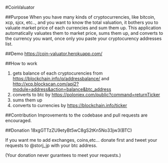 #CoinValuator

##Purpose
When you have many kinds of cryptocurrencies, like bitcoin, xcp, sjcx, etc.., and you want to know the total valuation, it bothers you to valuate market price of each currencies and sum them up.  This application automatically valuates them to market price, sums them up, and converts to the currency you want, once only you paste your cryptocurency addresses list.

##Demo
https://coin-valuator.herokuapp.com/

##How to work
1. gets balance of each cryptocurencies from https://blockchain.info/q/addressbalance/ and http://xcp.blockscan.com/api2?module=address&action=balance&btc_address
2. converts to btc by https://poloniex.com/public?command=returnTicker
3. sums them up
4. converts to currencies by https://blockchain.info/ticker 

##Contribution
Improvements to the codebase and pull requests are encouraged.


##Donation
18xgGTTzZU9etyBt5wC8gS2tKn5No33jw3(BTC)

If you want me to add exchanges, coins,etc... donate first and tweet your requests to @storj_jp with your btc address.

(Your donation never gurantees to meet your requests.) 
